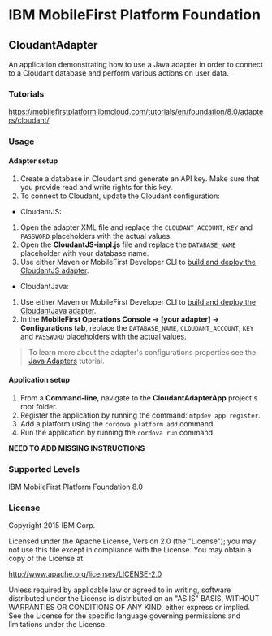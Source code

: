 IBM MobileFirst Platform Foundation
===
## CloudantAdapter
An application demonstrating how to use a Java adapter in order to connect to a Cloudant database and perform various actions on user data.

### Tutorials
https://mobilefirstplatform.ibmcloud.com/tutorials/en/foundation/8.0/adapters/cloudant/

### Usage
#### Adapter setup
1. Create a database in Cloudant and generate an API key. Make sure that you provide read and write rights for this key.
2. To connect to Cloudant, update the Cloudant configuration:

 * CloudantJS:
  1. Open the adapter XML file and replace the `CLOUDANT_ACCOUNT`, `KEY` and `PASSWORD` placeholders with the actual values.
  2. Open the **CloudantJS-impl.js** file and replace the `DATABASE_NAME` placeholder with your database name.
  3. Use either Maven or MobileFirst Developer CLI to [build and deploy the CloudantJS adapter](https://mobilefirstplatform.ibmcloud.com/tutorials/en/foundation/8.0/adapters/creating-adapters/).

 * CloudantJava:
  1. Use either Maven or MobileFirst Developer CLI to [build and deploy the CloudantJava adapter](https://mobilefirstplatform.ibmcloud.com/tutorials/en/foundation/8.0/adapters/creating-adapters/).
  2. In the **MobileFirst Operations Console → [your adapter] → Configurations tab**, replace the `DATABASE_NAME`, `CLOUDANT_ACCOUNT`, `KEY` and `PASSWORD` placeholders with the actual values.

  > To learn more about the adapter's configurations properties see the [Java Adapters](https://mobilefirstplatform.ibmcloud.com/tutorials/en/foundation/8.0/adapters/java-adapters) tutorial.

#### Application setup
1. From a **Command-line**, navigate to the **CloudantAdapterApp** project's root folder.
2. Register the application by running the command: `mfpdev app register`.
3. Add a platform using the `cordova platform add` command.
4. Run the application by running the `cordova run` command.

**NEED TO ADD MISSING INSTRUCTIONS**

### Supported Levels
IBM MobileFirst Platform Foundation 8.0

### License
Copyright 2015 IBM Corp.

Licensed under the Apache License, Version 2.0 (the "License");
you may not use this file except in compliance with the License.
You may obtain a copy of the License at

http://www.apache.org/licenses/LICENSE-2.0

Unless required by applicable law or agreed to in writing, software
distributed under the License is distributed on an "AS IS" BASIS,
WITHOUT WARRANTIES OR CONDITIONS OF ANY KIND, either express or implied.
See the License for the specific language governing permissions and
limitations under the License.
